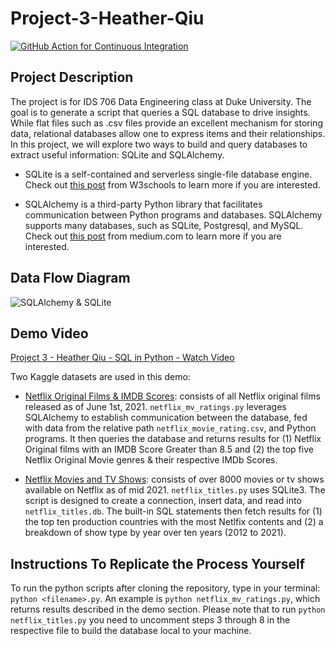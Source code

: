 # Project-3-Heather-Qiu
[![GitHub Action for Continuous Integration](https://github.com/nogibjj/hq-individual_project3/actions/workflows/main.yml/badge.svg)](https://github.com/nogibjj/hq-individual_project3/actions/workflows/main.yml)


## Project Description

The project is for IDS 706 Data Engineering class at Duke University. The goal is to generate a script that queries a SQL database to drive insights. While flat files such as .csv files provide an excellent mechanism for storing data, relational databases allow one to express items and their relationships. In this project, we will explore two ways to build and query databases to extract useful information: SQLite and SQLAlchemy.

* SQLite is a self-contained and serverless single-file database engine. Check out [this post](https://www.w3schools.blog/sqlite-tutorial) from W3schools to learn more if you are interested. 

* SQLAlchemy is a third-party Python library that facilitates communication between Python programs and databases. SQLAlchemy supports many databases, such as SQLite, Postgresql, and MySQL. Check out [this post](https://medium.com/geekculture/getting-started-with-sqlalchemy-d132d04c940) from medium.com to learn more if you are interested.  


## Data Flow Diagram
![SQLAlchemy & SQLite](https://user-images.githubusercontent.com/105904149/198904778-5ed348a0-1c3d-408d-bdd2-1662ef5e8f62.png)


## Demo Video
[Project 3 - Heather Qiu - SQL in Python - Watch Video]()

Two Kaggle datasets are used in this demo:

* [Netflix Original Films & IMDB Scores](https://www.kaggle.com/datasets/luiscorter/netflix-original-films-imdb-scores): consists of all Netflix original films released as of June 1st, 2021. `netflix_mv_ratings.py` leverages SQLAlchemy to establish communication between the database, fed with data from the relative path `netflix_movie_rating.csv`, and Python programs. It then queries the database and returns results for (1) Netflix Original films with an IMDB Score Greater than 8.5 and (2) the top five Netflix Original Movie genres & their respective IMDb Scores.

* [Netflix Movies and TV Shows](https://www.kaggle.com/datasets/shivamb/netflix-shows): consists of over 8000 movies or tv shows available on Netflix as of mid 2021. `netflix_titles.py` uses SQLite3. The script is designed to create a connection, insert data, and read into `netflix_titles.db`. The built-in SQL statements then fetch results for (1) the top ten production countries with the most Netlfix contents and (2) a breakdown of show type by year over ten years (2012 to 2021). 

## Instructions To Replicate the Process Yourself

To run the python scripts after cloning the repository, type in your terminal: `python <filename>.py`. An example is `python netflix_mv_ratings.py`, which returns results described in the demo section. Please note that to run `python netflix_titles.py` you need to uncomment steps 3 through 8 in the respective file to build the database local to your machine.

